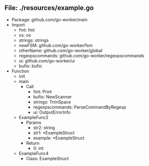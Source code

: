 
## File: ./resources/example.go
- Package: github.com/go-worker/main
- Import
	- fmt: fmt
	- os: os
	- strings: strings
	- newFSM: github.com/go-worker/fsm
	- otherName: github.com/go-worker/global
	- regexpscommands: github.com/go-worker/regexpscommands
	- ui: github.com/go-worker/ui
	- bufio: bufio
- Function
	- init
	- main
		- Call
			- fmt: Print
			- bufio: NewScanner
			- strings: TrimSpace
			- regexpscommands: ParseCommandByRegexp
			- ui: OutputErrorInfo
	- ExampleFunc2
		- Params
			- str2: string
			- str1: *ExampleStruct
			- example: *ExampleStruct
		- Return
			- 0: int
	- ExampleFunc4
		- Class: ExampleStruct
